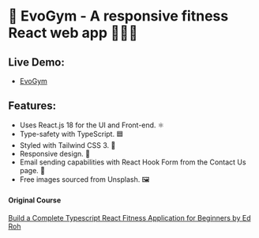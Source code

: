 # 💪 EvoGym - A responsive fitness React web app 🏋🏽‍♂️

## Live Demo:

- [EvoGym](https://evogym-ajfm88.netlify.app)

## Features:

- Uses React.js 18 for the UI and Front-end. ⚛️
- Type-safety with TypeScript. 🟦
- Styled with Tailwind CSS 3. 🎨
- Responsive design. 📱
- Email sending capabilities with React Hook Form from the Contact Us page. 📧
- Free images sourced from Unsplash. 🖼️

#### Original Course

[Build a Complete Typescript React Fitness Application for Beginners by Ed Roh](https://www.youtube.com/watch?v=I2NNxr3WPDo)
